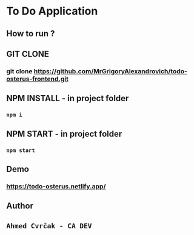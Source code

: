 # To Do Application

## How to run ?

## GIT CLONE
### git clone https://github.com/MrGrigoryAlexandrovich/todo-osterus-frontend.git

## NPM INSTALL - in project folder
### `npm i`

## NPM START - in project folder
### `npm start` 

## Demo
### https://todo-osterus.netlify.app/

## Author
## `Ahmed Cvrčak - CA DEV` 